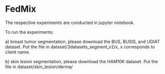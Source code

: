 # FedMix
The respective experiments are conducted in jupyter notebook.

To run the experiments: 

a) breast tumor segmentation, please download the BUS, BUSIS, and UDIAT dataset. Put the file in dataset/3datasets_segment_v2/x, x corresponds to client name. 

b) skin lesion segmentation, please download the HAM10K dataset. Put the file in dataset/skin_lesion/derma/ <both the ground truth label and image> 
